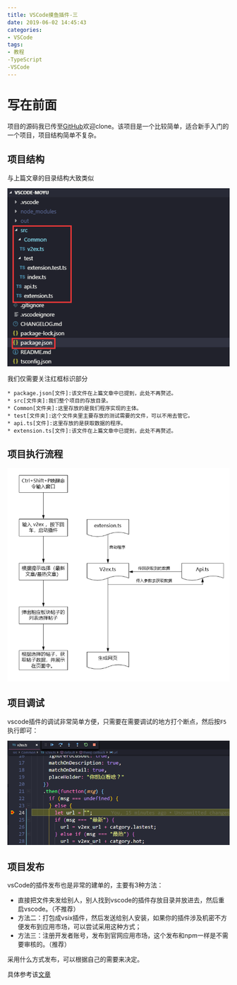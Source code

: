 ```yaml
---
title: VSCode摸鱼插件-三
date: 2019-06-02 14:45:43
categories: 
- VSCode
tags:
- 教程
-TypeScript
-VSCode
---
```


# 写在前面

项目的源码我已传至[GitHub](https://github.com/OrangeEd1t/VSCode-MOYU)欢迎clone。该项目是一个比较简单，适合新手入门的一个项目，项目结构简单不复杂。

## 项目结构

与上篇文章的目录结构大致类似

![1559459317375](VSCode摸鱼插件-三/1559459317375.png)

我们仅需要关注红框标识部分

```
* package.json[文件]:该文件在上篇文章中已提到，此处不再赘述。
* src[文件夹]:我们整个项目的存放目录。
* Common[文件夹]:这里存放的是我们程序实现的主体。
* test[文件夹]:这个文件夹里主要存放的测试需要的文件，可以不用去管它。
* api.ts[文件]:这里存放的是获取数据的程序。
* extension.ts[文件]:该文件在上篇文章中已提到，此处不再赘述。
```

## 项目执行流程

![1559463239033](VSCode摸鱼插件-三/1559463239033.png)

## 项目调试

vscode插件的调试非常简单方便，只需要在需要调试的地方打个断点，然后按`F5`执行即可：

![1560495124325](VSCode摸鱼插件-三/1560495124325.png)

## 项目发布

vsCode的插件发布也是非常的建单的，主要有3种方法：

* 直接把文件夹发给别人，别人找到vscode的插件存放目录并放进去，然后重启vscode。（不推荐）
* 方法二：打包成vsix插件，然后发送给别人安装，如果你的插件涉及机密不方便发布到应用市场，可以尝试采用这种方式；
* 方法三：注册开发者账号，发布到官网应用市场，这个发布和npm一样是不需要审核的。（推荐）

采用什么方式发布，可以根据自己的需要来决定。

具体参考该[文章](https://www.cnblogs.com/liuxianan/p/vscode-plugin-publish.html)

